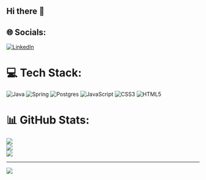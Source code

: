 ## Hi there 👋

## 🌐 Socials:
[![LinkedIn](https://img.shields.io/badge/LinkedIn-%230077B5.svg?logo=linkedin&logoColor=white)](https://www.linkedin.com/in/paulopassos07) 

# 💻 Tech Stack:
![Java](https://img.shields.io/badge/java-%23ED8B00.svg?style=for-the-badge&logo=openjdk&logoColor=white) ![Spring](https://img.shields.io/badge/spring-%236DB33F.svg?style=for-the-badge&logo=spring&logoColor=white) ![Postgres](https://img.shields.io/badge/postgres-%23316192.svg?style=for-the-badge&logo=postgresql&logoColor=white) ![JavaScript](https://img.shields.io/badge/javascript-%23323330.svg?style=for-the-badge&logo=javascript&logoColor=%23F7DF1E) ![CSS3](https://img.shields.io/badge/css3-%231572B6.svg?style=for-the-badge&logo=css3&logoColor=white) ![HTML5](https://img.shields.io/badge/html5-%23E34F26.svg?style=for-the-badge&logo=html5&logoColor=white)
# 📊 GitHub Stats:
![](https://github-readme-stats.vercel.app/api?username=paulopassospereira88&theme=radical&hide_border=false&include_all_commits=false&count_private=false)<br/>
![](https://nirzak-streak-stats.vercel.app/?user=paulopassospereira88&theme=radical&hide_border=false)<br/>
![](https://github-readme-stats.vercel.app/api/top-langs/?username=paulopassospereira88&theme=radical&hide_border=false&include_all_commits=false&count_private=false&layout=compact)

---
[![](https://visitcount.itsvg.in/api?id=paulopassospereira88&icon=0&color=0)](https://visitcount.itsvg.in)

<!-- Proudly created with GPRM ( https://gprm.itsvg.in ) -->
